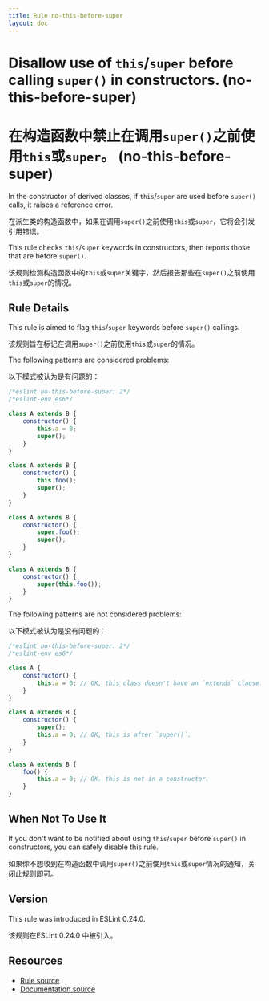 ```yaml
---
title: Rule no-this-before-super
layout: doc
---
```

<!-- Note: No pull requests accepted for this file. See README.md in the root directory for details. -->

# Disallow use of `this`/`super` before calling `super()` in constructors. (no-this-before-super)

# 在构造函数中禁止在调用`super()`之前使用`this`或`super`。 (no-this-before-super)

In the constructor of derived classes, if `this`/`super` are used before `super()` calls, it raises a reference error.

在派生类的构造函数中，如果在调用`super()`之前使用`this`或`super`，它将会引发引用错误。

This rule checks `this`/`super` keywords in constructors, then reports those that are before `super()`.

该规则检测构造函数中的`this`或`super`关键字，然后报告那些在`super()`之前使用`this`或`super`的情况。

## Rule Details

This rule is aimed to flag `this`/`super` keywords before `super()` callings.

该规则旨在标记在调用`super()`之前使用`this`或`super`的情况。

The following patterns are considered problems:

以下模式被认为是有问题的：

```js
/*eslint no-this-before-super: 2*/
/*eslint-env es6*/

class A extends B {
    constructor() {
        this.a = 0;
        super();
    }
}

class A extends B {
    constructor() {
        this.foo();
        super();
    }
}

class A extends B {
    constructor() {
        super.foo();
        super();
    }
}

class A extends B {
    constructor() {
        super(this.foo());
    }
}
```

The following patterns are not considered problems:

以下模式被认为是没有问题的：

```js
/*eslint no-this-before-super: 2*/
/*eslint-env es6*/

class A {
    constructor() {
        this.a = 0; // OK, this class doesn't have an `extends` clause.
    }
}

class A extends B {
    constructor() {
        super();
        this.a = 0; // OK, this is after `super()`.
    }
}

class A extends B {
    foo() {
        this.a = 0; // OK. this is not in a constructor.
    }
}
```

## When Not To Use It

If you don't want to be notified about using `this`/`super` before `super()` in constructors, you can safely disable this rule.

如果你不想收到在构造函数中调用`super()`之前使用`this`或`super`情况的通知，关闭此规则即可。

## Version

This rule was introduced in ESLint 0.24.0.

该规则在ESLint 0.24.0 中被引入。

## Resources

* [Rule source](https://github.com/eslint/eslint/tree/master/lib/rules/no-this-before-super.js)
* [Documentation source](https://github.com/eslint/eslint/tree/master/docs/rules/no-this-before-super.md)
